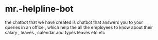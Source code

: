 # mr.-helpline-bot
the chatbot that we have created is chatbot that answers you to your queries in an office , which help the all the employees to know about their salary , leaves , calendar and types leaves etc etc

